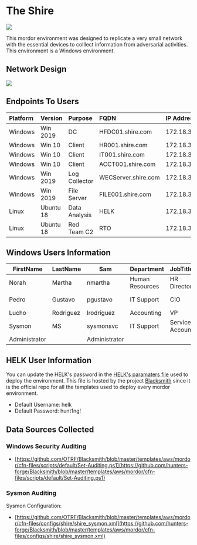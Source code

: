 # The Shire

![](images/network-shire.png)

This mordor environment was designed to replicate a very small network with the essential devices to colllect information from adversarial activities.
This environment is a Windows environment.

## Network Design

![](images/mordor-shire-environment.png)

## Endpoints To Users

| Platform  | Version     | Purpose       | FQDN                | IP Address    | Main User     |
|:---|:---|:---|:---|:---|:---|
| Windows   | Win 2019    | DC            | HFDC01.shire.com    | 172.18.39.5   | Administrator |
| Windows   | Win 10      | Client        | HR001.shire.com     | 172.18.39.106 | nmartha       | 
| Windows   | Win 10      | Client        | IT001.shire.com     | 172.18.39.105 | pgustavo      |
| Windows   | Win 10      | Client        | ACCT001.shire.com   | 172.18.39.100 | lrodriguez    |
| Windows   | Win 2019    | Log Collector | WECServer.shire.com | 172.18.39.102 | Administrator |
| Windows   | Win 2019    | File Server   | FILE001.shire.com   | 172.18.39.103 | Administrator |
| Linux     | Ubuntu 18   | Data Analysis | HELK                | 172.18.39.6   | ubuntu        |
| Linux     | Ubuntu 18   | Red Team C2   | RTO                 | 172.18.39.8   | ubuntu        |
 

## Windows Users Information

|FirstName |LastName |Sam |Department |JobTitle |Password |Identity |
|---|---|---|---|---|---|---|
|Norah |Martha |nmartha |Human Resources |HR Director |S@l@m3!123 |Users |
|Pedro |Gustavo |pgustavo |IT Support |CIO |W1n1!2019 |Domain Admins |
|Lucho |Rodriguez |lrodriguez |Accounting |VP |T0d@y!2019 |Users |
|Sysmon |MS |sysmonsvc |IT Support |Service Account |Buggy!1122 |Users |
|Administrator||Administrator|||P1ls3n!|Users|

## HELK User Information

You can update the HELK's password in the [HELK's paramaters file](https://github.com/OTRF/Blacksmith/blob/master/aws/mordor/cfn-parameters/shire/helk-server-parameters.json) used to deploy the environment.
This file is hosted by the project [Blacksmith](https://github.com/OTRF/Blacksmith) since it is the official repo for all the templates used to deploy every mordor environment.

* Default Username: helk
* Default Password: hunt1ng!

## Data Sources Collected

### Windows Security Auditing

* [https://github.com/OTRF/Blacksmith/blob/master/templates/aws/mordor/cfn-files/scripts/default/Set-Auditing.ps1](https://github.com/hunters-forge/Blacksmith/blob/master/templates/aws/mordor/cfn-files/scripts/default/Set-Auditing.ps1)

### Sysmon Auditing

Sysmon Configuration:

* [https://github.com/OTRF/Blacksmith/blob/master/templates/aws/mordor/cfn-files/configs/shire/shire_sysmon.xml](https://github.com/hunters-forge/Blacksmith/blob/master/templates/aws/mordor/cfn-files/configs/shire/shire_sysmon.xml)
